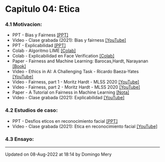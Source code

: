 
# Capitulo 04: Etica
### 4.1 Motivacion:
* PPT - Bias y Fairness [[PPT]](https://github.com/domingomery/vision/blob/master/clases/Cap04_Etica/presentations/CV04_Bias.pptx)
* Video - Clase grabada (2021): Bias y fairness [[YouTube]](https://youtu.be/sNGriIvCtoY)
* PPT - Explicabilidad [[PPT]](https://github.com/domingomery/vision/blob/master/clases/Cap04_Etica/presentations/CV04_Explicabilidad.pptx)
* Colab - Algoritmo LIME [[Colab]](https://colab.research.google.com/drive/1Jd9yrMMgqU2zFeHjinQwV7BjL3FoeU36?usp=sharing)
* Colab - Explicabilidad en Face Verification [[Colab]](https://colab.research.google.com/drive/1vFaJHyed5kKWaORaz5Fk6meh_duoCm-x?usp=sharing)
* Paper - Fairness and Machine Learning: Barocas,Hardt, Narayanan [[Book]](https://fairmlbook.org/pdf/fairmlbook.pdf)
* Video - Ethics in AI: A Challenging Task - Ricardo Baeza-Yates [[YouTube]](https://youtu.be/rMU9pJCyJYY)
* Video - Fairness, part 1 - Moritz Hardt - MLSS 2020 [[YouTube]](https://youtu.be/Igq_S_7IfOU)
* Video - Fairness, part 2 - Moritz Hardt - MLSS 2020 [[YouTube]](https://youtu.be/9oNVFQ9llPc)
* Paper - A Tutorial on Fairness in Machine Learning [[Nota]](https://towardsdatascience.com/a-tutorial-on-fairness-in-machine-learning-3ff8ba1040cb)
* Video - Clase grabada (2021): Explicabilidad [[YouTube]](https://youtu.be/skhnN2DJ7Xs)
### 4.2 Estudios de caso:
* PPT - Desfios eticos en reconocimiento facial [[PPT]](https://www.dropbox.com/s/dpzx2nlr79y565k/2021-FaceEthics.pptx?dl=0)
* Video - Clase grabada (2021): Etica en reconocimiento facial [[YouTube]](https://youtu.be/IAVd_Dp1m2M)
### 4.3 Ensayo:
---


Updated on 08-Aug-2022 at 18:14 by Domingo Mery
